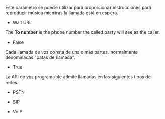 Este parámetro se puede utilizar para proporcionar instrucciones para reproducir música mientras la llamada está en espera.

- Wait URL


The **To number** is the phone number the called party will see as the caller.

- False

Cada llamada de voz consta de una o más partes, normalmente denominadas "patas de llamada".

- True

La API de voz programable admite llamadas en los siguientes tipos de redes.

- PSTN
    
- SIP
    
- VoIP

